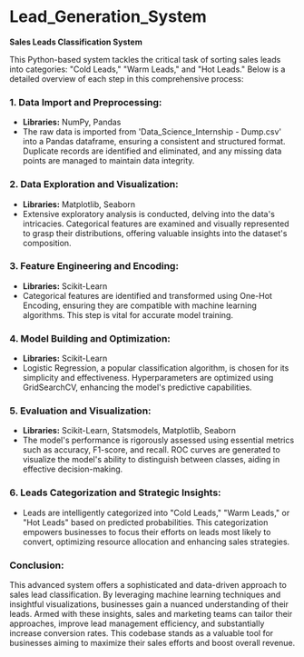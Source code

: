 # Lead_Generation_System

**Sales Leads Classification System**

This Python-based system tackles the critical task of sorting sales leads into categories: "Cold Leads," "Warm Leads," and "Hot Leads." Below is a detailed overview of each step in this comprehensive process:

### **1. Data Import and Preprocessing:**
- **Libraries:** NumPy, Pandas
- The raw data is imported from 'Data_Science_Internship - Dump.csv' into a Pandas dataframe, ensuring a consistent and structured format. Duplicate records are identified and eliminated, and any missing data points are managed to maintain data integrity.

### **2. Data Exploration and Visualization:**
- **Libraries:** Matplotlib, Seaborn
- Extensive exploratory analysis is conducted, delving into the data's intricacies. Categorical features are examined and visually represented to grasp their distributions, offering valuable insights into the dataset's composition.

### **3. Feature Engineering and Encoding:**
- **Libraries:** Scikit-Learn
- Categorical features are identified and transformed using One-Hot Encoding, ensuring they are compatible with machine learning algorithms. This step is vital for accurate model training.

### **4. Model Building and Optimization:**
- **Libraries:** Scikit-Learn
- Logistic Regression, a popular classification algorithm, is chosen for its simplicity and effectiveness. Hyperparameters are optimized using GridSearchCV, enhancing the model's predictive capabilities.

### **5. Evaluation and Visualization:**
- **Libraries:** Scikit-Learn, Statsmodels, Matplotlib, Seaborn
- The model's performance is rigorously assessed using essential metrics such as accuracy, F1-score, and recall. ROC curves are generated to visualize the model's ability to distinguish between classes, aiding in effective decision-making.

### **6. Leads Categorization and Strategic Insights:**
- Leads are intelligently categorized into "Cold Leads," "Warm Leads," or "Hot Leads" based on predicted probabilities. This categorization empowers businesses to focus their efforts on leads most likely to convert, optimizing resource allocation and enhancing sales strategies.

### **Conclusion:**
This advanced system offers a sophisticated and data-driven approach to sales lead classification. By leveraging machine learning techniques and insightful visualizations, businesses gain a nuanced understanding of their leads. Armed with these insights, sales and marketing teams can tailor their approaches, improve lead management efficiency, and substantially increase conversion rates. This codebase stands as a valuable tool for businesses aiming to maximize their sales efforts and boost overall revenue.
